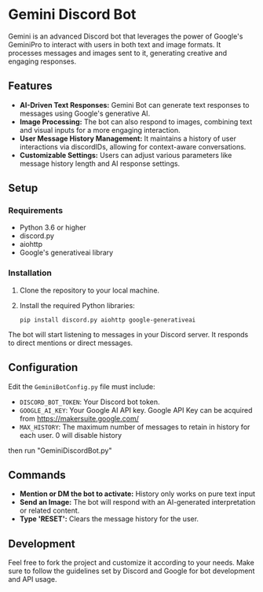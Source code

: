 # Gemini Discord Bot

Gemini is an advanced Discord bot that leverages the power of Google's GeminiPro to interact with users in both text and image formats. It processes messages and images sent to it, generating creative and engaging responses.

## Features

- **AI-Driven Text Responses:** Gemini Bot can generate text responses to messages using Google's generative AI.
- **Image Processing:** The bot can also respond to images, combining text and visual inputs for a more engaging interaction.
- **User Message History Management:** It maintains a history of user interactions via discordIDs, allowing for context-aware conversations.
- **Customizable Settings:** Users can adjust various parameters like message history length and AI response settings.

## Setup

### Requirements

- Python 3.6 or higher
- discord.py
- aiohttp
- Google's generativeai library


### Installation

1. Clone the repository to your local machine.
2. Install the required Python libraries:

   ```
   pip install discord.py aiohttp google-generativeai
   ```
The bot will start listening to messages in your Discord server. It responds to direct mentions or direct messages.

## Configuration

Edit the `GeminiBotConfig.py` file must include:

- `DISCORD_BOT_TOKEN`: Your Discord bot token.
- `GOOGLE_AI_KEY`: Your Google AI API key. Google API Key can be acquired from https://makersuite.google.com/
- `MAX_HISTORY`: The maximum number of messages to retain in history for each user. 0 will disable history

then run "GeminiDiscordBot.py"

## Commands

- **Mention or DM the bot to activate:** History only works on pure text input 
- **Send an Image:** The bot will respond with an AI-generated interpretation or related content.
- **Type 'RESET':** Clears the message history for the user.

## Development

Feel free to fork the project and customize it according to your needs. Make sure to follow the guidelines set by Discord and Google for bot development and API usage.
